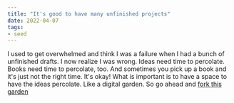 ```yaml
---
title: "It's good to have many unfinished projects"
date: 2022-04-07
tags:
- seed
---
```


I used to get overwhelmed and think I was a failure when I had a bunch of unfinished drafts. I now realize I was wrong. Ideas need time to percolate. Books need time to percolate, too. And sometimes you pick up a book and it's just not the right time. It's okay! What is important is to have a space to have the ideas percolate. Like a digital garden. So go ahead and [fork this garden](https://github.com/jackyzha0/quartz) 
